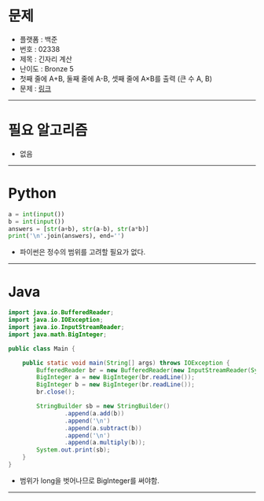 # 문제
- 플랫폼 : 백준
- 번호 : 02338
- 제목 : 긴자리 계산
- 난이도 : Bronze 5
- 첫째 줄에 A+B, 둘째 줄에 A-B, 셋째 줄에 A×B를 출력 (큰 수 A, B)
- 문제 : <a href="https://www.acmicpc.net/problem/2338" target="_blank">링크</a>

---

# 필요 알고리즘
- 없음

---

# Python
```python
a = int(input())
b = int(input())
answers = [str(a+b), str(a-b), str(a*b)]
print('\n'.join(answers), end='')

```
- 파이썬은 정수의 범위를 고려할 필요가 없다.

---

# Java
```java
import java.io.BufferedReader;
import java.io.IOException;
import java.io.InputStreamReader;
import java.math.BigInteger;

public class Main {

    public static void main(String[] args) throws IOException {
        BufferedReader br = new BufferedReader(new InputStreamReader(System.in));
        BigInteger a = new BigInteger(br.readLine());
        BigInteger b = new BigInteger(br.readLine());
        br.close();

        StringBuilder sb = new StringBuilder()
                .append(a.add(b))
                .append('\n')
                .append(a.subtract(b))
                .append('\n')
                .append(a.multiply(b));
        System.out.print(sb);
    }
}

```
- 범위가 long을 벗어나므로 BigInteger를 써야함.

---
